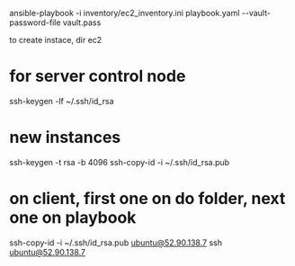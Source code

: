 ansible-playbook -i inventory/ec2_inventory.ini  playbook.yaml --vault-password-file vault.pass


to create instace, dir ec2


# for server control node
ssh-keygen -lf ~/.ssh/id_rsa

# new instances
ssh-keygen -t rsa -b 4096
ssh-copy-id -i ~/.ssh/id_rsa.pub 

# on client, first one on do folder, next one on playbook
ssh-copy-id -i ~/.ssh/id_rsa.pub ubuntu@52.90.138.7 
ssh ubuntu@52.90.138.7



